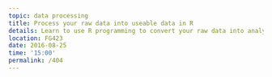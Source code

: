 ```yaml
---
topic: data processing
title: Process your raw data into useable data in R
details: Learn to use R programming to convert your raw data into analyzable data!
location: FG423
date: 2016-08-25
time: '15:00'
permalink: /404
---
```

